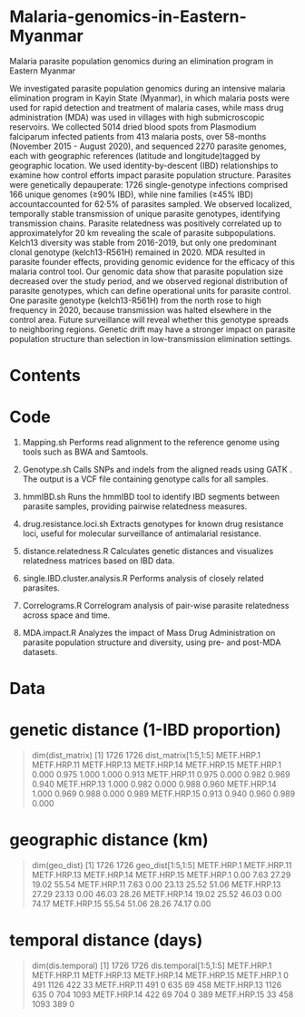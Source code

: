 # Malaria-genomics-in-Eastern-Myanmar

Malaria parasite population genomics during an elimination program in Eastern Myanmar

We investigated parasite population genomics during an intensive malaria elimination program in Kayin State (Myanmar), in which malaria posts were used for rapid detection and treatment of malaria cases, while mass drug administration (MDA) was used in villages with high submicroscopic reservoirs. 
We collected 5014 dried blood spots from Plasmodium falciparum infected patients from 413 malaria posts, over 58-months (November 2015 - August 2020), and sequenced 2270 parasite genomes, each with geographic references (latitude and longitude)tagged by geographic location. We used identity-by-descent (IBD) relationships to examine how control efforts impact parasite population structure.
Parasites were genetically depauperate: 1726 single-genotype infections comprised 166 unique genomes (≥90% IBD), while nine families (≥45% IBD) accountaccounted for 62·5% of parasites sampled. We observed localized, temporally stable transmission of unique parasite genotypes, identifying transmission chains. Parasite relatedness was positively correlated up to approximatelyfor 20 km revealing the scale of parasite subpopulations. Kelch13 diversity was stable from 2016-2019, but only one predominant clonal genotype (kelch13-R561H) remained in 2020.  MDA resulted in parasite founder effects, providing genomic evidence for the efficacy of this malaria control tool. 
Our genomic data show that parasite population size decreased over the study period, and we observed regional distribution of parasite genotypes, which can define operational units for parasite control. One parasite genotype (kelch13-R561H) from the north rose to high frequency in 2020, because transmission was halted elsewhere in the control area. Future surveillance will reveal whether this genotype spreads to neighboring regions. Genetic drift may have a stronger impact on parasite population structure than selection in low-transmission elimination settings.

# Contents
# Code
1. Mapping.sh
Performs read alignment to the reference genome using tools such as BWA and Samtools.

2. Genotype.sh
Calls SNPs and indels from the aligned reads using GATK . The output is a VCF file containing genotype calls for all samples.

3. hmmIBD.sh
Runs the hmmIBD tool to identify IBD segments between parasite samples, providing pairwise relatedness measures.

4. drug.resistance.loci.sh
Extracts genotypes for known drug resistance loci, useful for molecular surveillance of antimalarial resistance.

5. distance.relatedness.R
Calculates genetic distances and visualizes relatedness matrices based on IBD data.

6. single.IBD.cluster.analysis.R
Performs analysis of closely related parasites.

7. Correlograms.R
Correlogram analysis of pair-wise parasite relatedness across space and time.

8. MDA.impact.R
Analyzes the impact of Mass Drug Administration on parasite population structure and diversity, using pre- and post-MDA datasets.

# Data
#  genetic distance (1-IBD proportion)
> dim(dist_matrix)
[1] 1726 1726
> dist_matrix[1:5,1:5]
            METF.HRP.1 METF.HRP.11 METF.HRP.13 METF.HRP.14 METF.HRP.15
METF.HRP.1       0.000       0.975       1.000       1.000       0.913
METF.HRP.11      0.975       0.000       0.982       0.969       0.940
METF.HRP.13      1.000       0.982       0.000       0.988       0.960
METF.HRP.14      1.000       0.969       0.988       0.000       0.989
METF.HRP.15      0.913       0.940       0.960       0.989       0.000

#  geographic distance (km) 
> dim(geo_dist)
[1] 1726 1726
> geo_dist[1:5,1:5]
            METF.HRP.1 METF.HRP.11 METF.HRP.13 METF.HRP.14 METF.HRP.15
METF.HRP.1        0.00        7.63       27.29       19.02       55.54
METF.HRP.11       7.63        0.00       23.13       25.52       51.06
METF.HRP.13      27.29       23.13        0.00       46.03       28.26
METF.HRP.14      19.02       25.52       46.03        0.00       74.17
METF.HRP.15      55.54       51.06       28.26       74.17        0.00

#  temporal distance (days)
> dim(dis.temporal)
[1] 1726 1726
> dis.temporal[1:5,1:5]
            METF.HRP.1 METF.HRP.11 METF.HRP.13 METF.HRP.14 METF.HRP.15
METF.HRP.1           0         491        1126         422          33
METF.HRP.11        491           0         635          69         458
METF.HRP.13       1126         635           0         704        1093
METF.HRP.14        422          69         704           0         389
METF.HRP.15         33         458        1093         389           0



